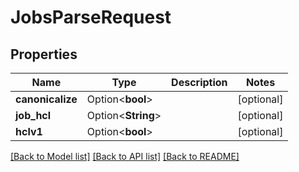 # JobsParseRequest

## Properties

Name | Type | Description | Notes
------------ | ------------- | ------------- | -------------
**canonicalize** | Option<**bool**> |  | [optional]
**job_hcl** | Option<**String**> |  | [optional]
**hclv1** | Option<**bool**> |  | [optional]

[[Back to Model list]](../README.md#documentation-for-models) [[Back to API list]](../README.md#documentation-for-api-endpoints) [[Back to README]](../README.md)


